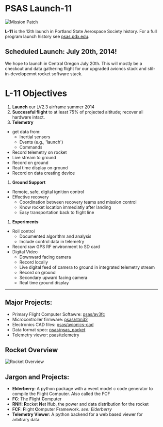 # PSAS Launch-11

![Mission Patch](http://psas.github.io/Launch-11/patch/L11_patch.svg)

**L-11** is the 12th launch in Portland State Aerospace Society history. For a
full program launch history see [psas.pdx.edu](http://psas.pdx.edu/).

## Scheduled Launch: July 20th, 2014!

We hope to launch in Central Oregon July 20th. This will mostly be a checkout
and data gathering flight for our upgraded avioncs stack and stil-in-developemnt
rocket software stack.

# L-11 Objectives

 1. **Launch** our LV2.3 airframe summer 2014
 1. **Successful flight** to at least 75% of projected altitude; recover all hardware intact.
 1. **Telemetry**
   - get data from:
      - Inertial sensors
      - Events (e.g., 'launch')
      - Commands
   - Record telemetry on rocket
   - Live stream to ground
   - Record on ground
   - Real time display on ground
   - Record on data creating device
 1. **Ground Support**
   - Remote, safe, digital ignition control
   - Effective recovery
      - Coordination between recovery teams and mission control
      - Know rocket location immediatly after landing
      - Easy transportation back to flight line
 1. **Experiments**
   - Roll control
      - Documented algorithm and analysis
      - Include control data in telemetry
   - Record raw GPS RF environment to SD card
   - Digital Video
      - Downward facing camera
      - Record locally
      - Live digital feed of camera to ground in integrated telemetry stream
      - Record on ground
      - Secondary upward facing camera
      - Real time ground display


--------------------------------------------------------------------------------

## Major Projects:

 - Primary Flight Computer Softawre: [psas/av3fc](https://github.com/psas/av3-fc)
 - Microcontroller firmware: [psas/stm32](https://github.com/psas/stm32)
 - Electronics CAD files: [psas/avionics-cad](https://github.com/psas/avionics-cad)
 - Data format spec: [psas/psas_packet](https://github.com/psas/psas_packet)
 - Telemetry viewer: [psas/telemetry](https://github.com/psas/telemetry)


## Rocket Overview

![Rocket Overview](http://psas.github.io/Launch-11/rocket_overview.svg)


## Jargon and Projects:

 - **Elderberry**: A python package with a event model c code generator to compile the Flight Computer. Also called the FCF
 - **FC**: The **F**light **C**omputer
 - **RNH**: **R**ocket **N**et **H**ub, the power and data distribution for the rocket
 - **FCF**: **F**light **C**omputer **F**ramework. _see: Elderberry_
 - **Telemetry Viewer**: A python backend for a web based viewer for arbitrary data
